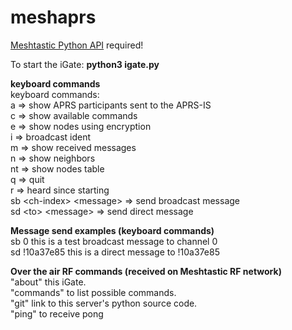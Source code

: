 # meshaprs

[Meshtastic Python API](https://meshtastic.org/docs/software/python/cli/installation/) required!

To start the iGate: **python3 igate.py**

**keyboard commands**\
keyboard commands:\
a  => show APRS participants sent to the APRS-IS\
c  => show available commands\
e  => show nodes using encryption\
i  => broadcast ident\
m  => show received messages\
n  => show neighbors\
nt => show nodes table\
q  => quit\
r  => heard since starting\
sb \<ch-index\> \<message\> => send broadcast message\
sd \<to> \<message\> => send direct message

**Message send examples (keyboard commands)**\
sb 0 this is a test broadcast message to channel 0\
sd !10a37e85 this is a direct message to !10a37e85

**Over the air RF commands (received on Meshtastic RF network)**\
"about" this iGate.\
"commands" to list possible commands.\
"git" link to this server's python source code.\
"ping" to receive pong
